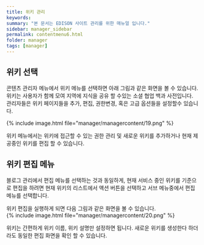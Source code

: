 ```yaml
---
title: 위키 관리
keywords:
summary: "본 문서는 EDISON 사이트 관리를 위한 매뉴얼 입니다."
sidebar: manager_sidebar
permalink: contentmenu6.html
folder: manager
tags: [manager]
---
```


## 위키 선택
콘텐츠 관리자 메뉴에서 위키 메뉴를 선택하면 아래 그림과 같은 화면을 볼 수 있습니다.<br>
위키는 사용자가 함께 모여 지역에 지식을 공유 할 수있는 소셜 협업 백과 사전입니다. 관리자들은 위키 페이지들을 추가, 편집, 권한변경, 혹은 고급 옵션들을 설정할수 있습니다.<br>

{% include image.html file="manager/managercontent/19.png" %}<br>

위키 메뉴에서는 위키에 접근할 수 있는 권한 관리 및 새로운 위키를 추가하거나 현재 제공중인 위키를 편집 할 수 있습니다.

## 위키 편집 메뉴
블로그 관리에서 편집 메뉴를 선택하는 것과 동일하게, 현재 서비스 중인 위키를 기준으로 편집을 하려면 현재 위키의 리스트에서 액션 버튼을 선택하고 서브 메뉴중에서 편집 메뉴를 선택합니다.<br>

위키 편집을 실행하게 되면 다음 그림과 같은 화면을 볼 수 있습니다.<br>
{% include image.html file="manager/managercontent/20.png" %}<br>

위키는 간편하게 위키 이름, 위키 설명만 설정하면 됩니다. 새로운 위키를 생성한다 하더라도 동일한 편집 화면을 확인 할 수 있습니다.<br>
